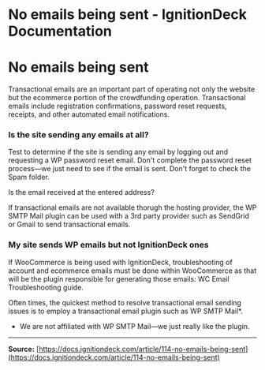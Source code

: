 # No emails being sent - IgnitionDeck Documentation

# No emails being sent

[](javascript:window.print())
Transactional emails are an important part of operating not only the website but the ecommerce portion of the crowdfunding operation. Transactional emails include registration confirmations, password reset requests, receipts, and other automated email notifications.

### Is the site sending any emails at all?

Test to determine if the site is sending any email by logging out and requesting a WP password reset email. Don't complete the password reset process—we just need to see if the email is sent. Don't forget to check the Spam folder.

Is the email received at the entered address?

If transactional emails are not available thorugh the hosting provider, the WP SMTP Mail plugin can be used with a 3rd party provider such as SendGrid or Gmail to send transactional emails.

### My site sends WP emails but not IgnitionDeck ones

If WooCommerce is being used with IgnitionDeck, troubleshooting of account and ecommerce emails must be done within WooCommerce as that will be the plugin responsible for generating those emails: WC Email Troubleshooting guide.

Often times, the quickest method to resolve transactional email sending issues is to employ a transactional email plugin such as WP SMTP Mail*.

* We are not affiliated with WP SMTP Mail—we just really like the plugin.



---
**Source:** [https://docs.ignitiondeck.com/article/114-no-emails-being-sent](https://docs.ignitiondeck.com/article/114-no-emails-being-sent)
